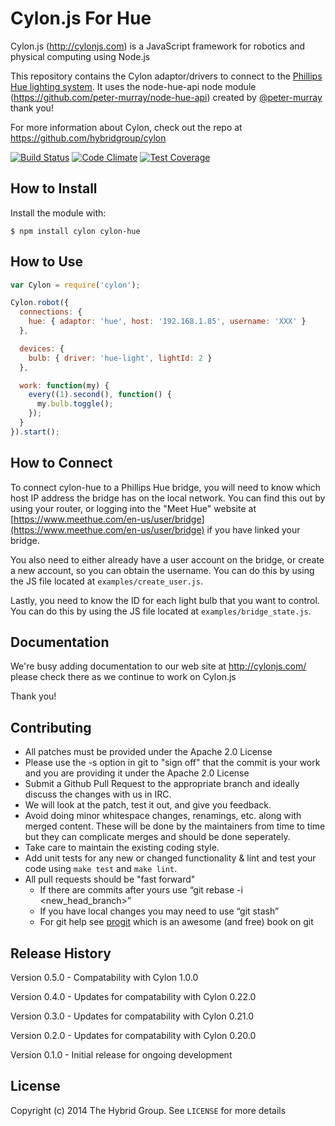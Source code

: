 # Cylon.js For Hue

Cylon.js (http://cylonjs.com) is a JavaScript framework for robotics and
physical computing using Node.js

This repository contains the Cylon adaptor/drivers to connect to the [Phillips Hue lighting system](http://meethue.com). It uses the node-hue-api node module (https://github.com/peter-murray/node-hue-api) created by [@peter-murray](https://github.com/peter-murray) thank you!

For more information about Cylon, check out the repo at
https://github.com/hybridgroup/cylon

[![Build Status](https://secure.travis-ci.org/hybridgroup/cylon-hue.png?branch=master)](http://travis-ci.org/hybridgroup/cylon-hue) [![Code Climate](https://codeclimate.com/github/hybridgroup/cylon-hue/badges/gpa.svg)](https://codeclimate.com/github/hybridgroup/cylon-hue) [![Test Coverage](https://codeclimate.com/github/hybridgroup/cylon-hue/badges/coverage.svg)](https://codeclimate.com/github/hybridgroup/cylon-hue)

## How to Install

Install the module with:

    $ npm install cylon cylon-hue

## How to Use

```javascript
var Cylon = require('cylon');

Cylon.robot({
  connections: {
    hue: { adaptor: 'hue', host: '192.168.1.85', username: 'XXX' }
  },

  devices: {
    bulb: { driver: 'hue-light', lightId: 2 }
  },

  work: function(my) {
    every((1).second(), function() {
      my.bulb.toggle();
    });
  }
}).start();
```

## How to Connect

To connect cylon-hue to a Phillips Hue bridge, you will need to know which host IP address the bridge has on the local network. You can find this out by using your router, or logging into the "Meet Hue" website at [https://www.meethue.com/en-us/user/bridge](https://www.meethue.com/en-us/user/bridge) if you have linked your bridge.

You also need to either already have a user account on the bridge, or create a new account, so you can obtain the username. You can do this by using the JS file located at `examples/create_user.js`.

Lastly, you need to know the ID for each light bulb that you want to control. You can do this by using the JS file located at `examples/bridge_state.js`.

## Documentation

We're busy adding documentation to our web site at http://cylonjs.com/ please check there as we continue to work on Cylon.js

Thank you!

## Contributing

* All patches must be provided under the Apache 2.0 License
* Please use the -s option in git to "sign off" that the commit is your work and you are providing it under the Apache 2.0 License
* Submit a Github Pull Request to the appropriate branch and ideally discuss the changes with us in IRC.
* We will look at the patch, test it out, and give you feedback.
* Avoid doing minor whitespace changes, renamings, etc. along with merged content. These will be done by the maintainers from time to time but they can complicate merges and should be done seperately.
* Take care to maintain the existing coding style.
* Add unit tests for any new or changed functionality & lint and test your code using `make test` and `make lint`.
* All pull requests should be "fast forward"
  * If there are commits after yours use “git rebase -i <new_head_branch>”
  * If you have local changes you may need to use “git stash”
  * For git help see [progit](http://git-scm.com/book) which is an awesome (and free) book on git

## Release History

Version 0.5.0 - Compatability with Cylon 1.0.0

Version 0.4.0 - Updates for compatability with Cylon 0.22.0

Version 0.3.0 - Updates for compatability with Cylon 0.21.0

Version 0.2.0 - Updates for compatability with Cylon 0.20.0

Version 0.1.0 - Initial release for ongoing development

## License

Copyright (c) 2014 The Hybrid Group. See `LICENSE` for more details
